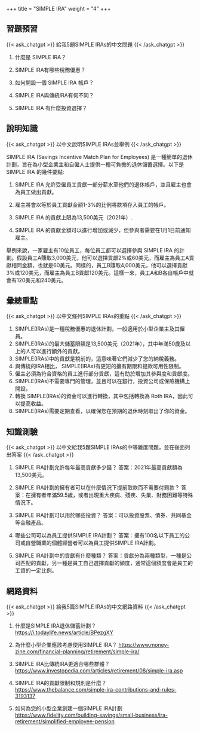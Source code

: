 +++
title = "SIMPLE IRA"
weight = "4"
+++
## 習題預習
{{< ask_chatgpt >}}
給我5題SIMPLE IRAs的中文問題
{{< /ask_chatgpt >}}



1. 什麼是 SIMPLE IRA？

2. SIMPLE IRA有哪些稅務優惠？

3. 如何開設一個 SIMPLE IRA 帳戶？

4. SIMPLE IRA與傳統IRA有何不同？

5. SIMPLE IRA 有什麼投資選擇？   

## 說明知識
{{< ask_chatgpt >}}
以中文說明SIMPLE IRAs並舉例
{{< /ask_chatgpt >}}



SIMPLE IRA (Savings Incentive Match Plan for Employees) 是一種簡單的退休計劃，旨在為小型企業主和自僱人士提供一種可負擔的退休儲蓄選擇。以下是 SIMPLE IRA 的幾件要點:

1. SIMPLE IRA 允許受僱員工貢獻一部分薪水至他們的退休帳戶，並且雇主也會為員工做出貢獻。

2. 雇主將會以等於員工貢獻金額1-3%的比例將款項存入員工的帳戶。

3. SIMPLE IRA 的貢獻上限為13,500美元（2021年）.

4. SIMPLE IRA 的貢獻金額可以進行增加或減少，但參與者需要在1月1日前通知雇主。

舉例來說，一家雇主有10位員工，每位員工都可以選擇參與 SIMPLE IRA 的計劃。假設員工A賺取3,000美元，他可以選擇貢獻2%或60美元，而雇主為員工A貢獻相同金額，也就是60美元。同樣的，員工B賺取4,000美元，他可以選擇貢獻3%或120美元，而雇主為員工B貢獻120美元。這樣一來，員工A和B各自帳戶中就會有120美元和240美元。   

## 彙總重點
{{< ask_chatgpt >}}
以中文條列SIMPLE IRAs的重點
{{< /ask_chatgpt >}}



1. SIMPLE(IRAs)是一種稅務優惠的退休計劃，一般適用於小型企業主及其僱員。
2. SIMPLE(IRAs)的最大儲蓄限額是13,500美元（2021年），其中年滿50歲及以上的人可以進行額外的貢獻。
3. SIMPLE(IRAs)中的貢獻是稅前的，這意味著它們減少了您的納稅義務。
4. 與傳統的IRA相比， SIMPLE(IRAs)有更短的擁有期限和提款可用性限制。 
5. 僱主必須為符合資格的員工進行部分貢獻，這有助於增加其參與度和貢獻度。 
6. SIMPLE(IRAs)不需要專門的管理，並且可以在銀行，投資公司或保險機構上開設。
7. 轉換 SIMPLE(IRAs)的資金可以進行轉換，其中包括轉換為 Roth IRA，因此可以提高收益。 
8. SIMPLE(IRAs)需要定期查看，以確保您在預期的退休時刻取出了你的資金。   

## 知識測驗
{{< ask_chatgpt >}}
以中文給我5題SIMPLE IRAs的中等難度問題，並在後面列出答案
{{< /ask_chatgpt >}}



1. SIMPLE IRA計劃允許每年最高貢獻多少錢？
答案：2021年最高貢獻額為13,500美元。

2. SIMPLE IRA計劃的擁有者可以在什麼情況下提前取款而不需要付罰款？
答案：在擁有者年滿59.5歲，或者出現重大疾病、殘疾、失業、財務困難等特殊情況下。

3. SIMPLE IRA計劃可以用於哪些投資？ 
答案：可以投資股票、債券、共同基金等金融產品。

4. 哪些公司可以為員工提供SIMPLE IRA計劃？
答案：擁有100名以下員工的公司或自營職業的個體經營者可以為員工提供SIMPLE IRA計劃。

5. SIMPLE IRA計劃中的貢獻有什麼種類？
答案：貢獻分為兩種類型，一種是公司匹配的貢獻，另一種是員工自己選擇貢獻的額度，通常這個額度會是員工的工資的一定比例。   

## 網路資料
{{< ask_chatgpt >}}
給我5篇SIMPLE IRAs的中文網路資料
{{< /ask_chatgpt >}}



1. 什麼是SIMPLE IRA退休儲蓄計劃？
https://i.todaylife.news/article/BPezgXY

2. 為什麼小型企業應該考慮使用SIMPLE IRA？
https://www.money-zine.com/financial-planning/retirement/simple-ira/

3. SIMPLE IRA比傳統IRA更適合哪些群體？
https://www.investopedia.com/articles/retirement/08/simple-ira.asp

4. SIMPLE IRA的貢獻限制和規則是什麼？
https://www.thebalance.com/simple-ira-contributions-and-rules-3193137

5. 如何為您的小型企業創建一個SIMPLE IRA計劃
https://www.fidelity.com/building-savings/small-business/ira-retirement/simplified-employee-pension   

